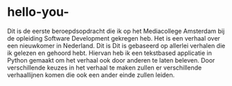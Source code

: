 # hello-you-
Dit is de eerste beroepdsopdracht die ik op het Mediacollege Amsterdam bij de opleiding Software Development gekregen heb. Het is een verhaal over een nieuwkomer in Nederland. Dit is Dit is gebaseerd op allerlei verhalen die ik gelezen en gehoord hebt. Hiervan heb ik een tekstbased applicatie in Python gemaakt om het verhaal ook door anderen te laten beleven. Door verschillende keuzes in het verhaal te maken zullen er verschillende verhaallijnen komen die ook een ander einde zullen leiden.